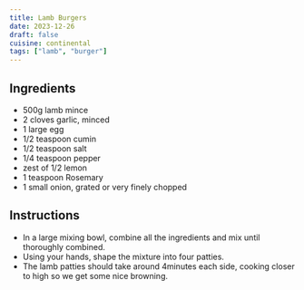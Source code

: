```yaml
---
title: Lamb Burgers
date: 2023-12-26
draft: false
cuisine: continental
tags: ["lamb", "burger"]
---
```


## Ingredients
- 500g lamb mince
- 2 cloves garlic, minced
- 1 large egg
- 1/2 teaspoon cumin
- 1/2 teaspoon salt
- 1/4 teaspoon pepper
- zest of 1/2 lemon
- 1 teaspoon Rosemary
- 1 small onion, grated or very finely chopped

## Instructions
- In a large mixing bowl, combine all the ingredients and mix until thoroughly combined.
- Using your hands, shape the mixture into four patties.
- The lamb patties should take around 4minutes each side, cooking closer to high so we get some nice browning.

